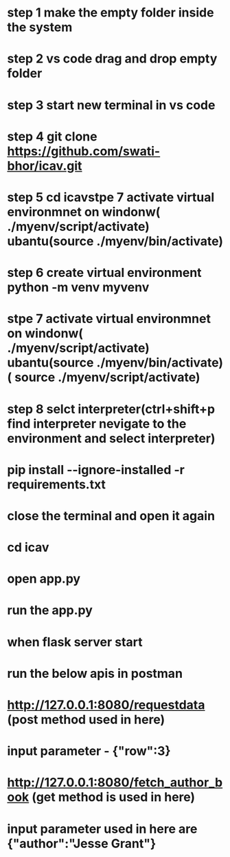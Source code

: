# step 1 make the empty folder inside the system
# step 2  vs code drag and drop empty folder
# step 3 start new terminal in vs code
# step 4 git clone https://github.com/swati-bhor/icav.git
# step 5 cd icavstpe 7 activate virtual environmnet on windonw( ./myenv/script/activate) ubantu(source ./myenv/bin/activate)
# step 6 create virtual environment python -m venv myvenv
# stpe 7 activate virtual environmnet on windonw( ./myenv/script/activate) ubantu(source ./myenv/bin/activate)( source ./myenv/script/activate)
# step 8 selct interpreter(ctrl+shift+p find interpreter nevigate to the environment and select interpreter)
# pip install --ignore-installed -r requirements.txt
# close the terminal and open it again
# cd icav
# open app.py
# run the app.py
# when flask server start
# run the below apis in postman
#  http://127.0.0.1:8080/requestdata (post method used in here)
#  input parameter - {"row":3}
# http://127.0.0.1:8080/fetch_author_book (get method is used in here)
# input parameter used in here are {"author":"Jesse Grant"}


